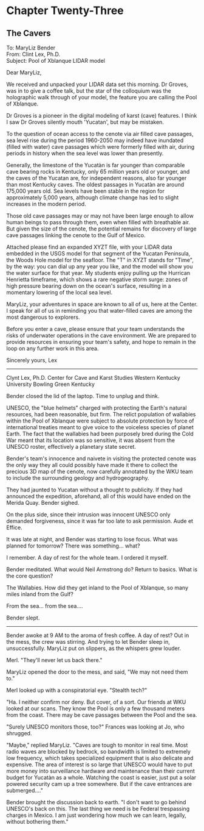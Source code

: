 # Chapter Twenty-Three
## The Cavers

To: MaryLiz Bender  
From: Clint Lex, Ph.D.  
Subject: Pool of Xblanque LIDAR model

Dear MaryLiz,

We received and unpacked your LIDAR data set this morning. Dr Groves, was in to give a coffee talk, but the star of the colloquium was the holographic walk through of your model, the feature you are calling the Pool of Xblanque. 

Dr Groves is a pioneer in the digital modeling of karst (cave) features. I think I saw Dr Groves silently mouth 'Yucatan', but may be mistaken.

To the question of ocean access to the cenote via air filled cave passages, sea level rise during the period 1960-2050 may indeed have inundated (filled with water) cave passages which were formerly filled with air, during periods in history when the sea level was lower than presently. 

Generally, the limestone of the Yucatàn is far younger than comparable cave bearing rocks in Kentucky, only 65 million years old or younger, and the caves of the Yucatan are, for independent reasons, also far younger than most Kentucky caves. The oldest passages in Yucatàn are around 175,000 years old. Sea levels have been stable in the region for approximately 5,000 years, although climate change has led to slight increases in the modern period.

Those old cave passages may or may not have been large enough to allow human beings to pass through them, even when filled with breathable air. But given the size of the cenote, the potential remains for discovery of large cave passages linking the cenote to the Gulf of Mexico.

Attached please find an expanded XYZT file, with your LIDAR data embedded in the USGS model for that segment of the Yucatan Peninsula, the Woods Hole model for the seafloor. The "T" in XYZT stands for "Time", by the way: you can dial up any year you like, and the model will show you the water surface for that year. My students enjoy pulling up the Hurrican Henrietta timeframe, which shows a rare negative storm surge: zones of high pressure bearing down on the ocean's surface, resulting in a momentary lowering of the local sea level. 

MaryLiz, your adventures in space are known to all of us, here at the Center. I speak for all of us in reminding you that water-filled caves are among the most dangerous to explorers. 

Before you enter a cave, please ensure that your team understands the risks of underwater operations in the cave environment. We are prepared to provide resources in ensuring your team's safety, and hope to remain in the loop on any further work in this area.

Sincerely yours,
Lex

- - - -
Clynt Lex, Ph.D.
Center for Cave and Karst Studies
Western Kentucky University
Bowling Green Kentucky 

Bender closed the lid of the laptop. Time to unplug and think.

UNESCO, the "blue helmets" charged with protecting the Earth's natural resources, had been reasonable, but firm. The relict population of wallabies within the Pool of Xblanque were subject to absolute protection by force of international treaties meant to give voice to the voiceless species of planet Earth.  The fact that the wallabies had been purposely bred during the Cold War meant that its location was so sensitive, it was absent from the UNESCO roster, effectively a planetary state secret.

Bender's team's innocence and naivete in visiting the protected cenote was the only way they all could possibly have made it there to collect the precious 3D map of the cenote, now carefully annotated by the WKU team to include the surrounding geology and hydrogeography.

They had jaunted to Yucatan without a thought to publicity.  If they had announced the expedition, aforehand, all of this would have ended on the Merida Quay. Bender sighed.

On the plus side, since their intrusion was innocent UNESCO only demanded forgiveness, since it was far too late to ask permission. Aude et Effice.

It was late at night, and Bender was starting to lose focus. What was planned for tomorrow? There was something... what?

I remember. A day of rest for the whole team. I ordered it myself. 

Bender meditated. What would Neil Armstrong do? Return to basics. What is the core question?

The Wallabies. How did they get inland to the Pool of Xblanque, so many miles inland from the Gulf?

From the sea... from the sea....

Bender slept.

* * *

Bender awoke at 9 AM to the aroma of fresh coffee. A day of rest? Out in the mess, the crew was stirring. And trying to let Bender sleep in, unsuccessfully.  MaryLiz put on slippers, as the whispers grew louder.

Merl. "They'll never let us back there."

MaryLiz opened the door to the mess, and said, "We may not need them to."

Merl looked up with a conspiratorial eye. "Stealth tech?"

"Ha. I neither confirm nor deny. But cover, of a sort. Our friends at WKU looked at our scans. They know the Pool is only a few thousand meters from the coast. There may be cave passages between the Pool and the sea.

"Surely UNESCO monitors those, too?" Frances was looking at Jo, who shrugged.

"Maybe," replied MaryLiz. "Caves are tough to monitor in real time. Most radio waves are blocked by bedrock, so bandwidth is limited to extremely low frequency, which takes specialized equipment that is also delicate and expensive. The area of interest is so large that UNESCO would have to put more money into surveillance hardware and maintenance than their current budget for Yucatàn as a whole. Watching the coast is easier, just put a solar powered security cam up a tree somewhere. But if the cave entrances are submerged...."

Bender brought the discussion back to earth. "I don't want to go behind UNESCO's back on this. The last thing we need is be Federal trespassing charges in Mexico. I am just wondering how much we can learn, legally, without bothering them."

